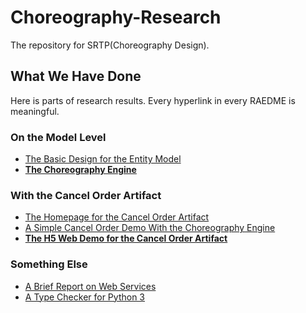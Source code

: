 # Choreography-Research
The repository for SRTP(Choreography Design).

## What We Have Done

Here is parts of research results. Every hyperlink in every RAEDME is meaningful.

### On the Model Level

- [The Basic Design for the Entity Model](Model/EntityModel.java)
- [**The Choreography Engine**](ChoreographyEngine)

### With the Cancel Order Artifact

- [The Homepage for the Cancel Order Artifact](Research/CancelOrder)
- [A Simple Cancel Order Demo With the Choreography Engine](ChoreographyEngine/test/cancel_order_demo)
- [**The H5 Web Demo for the Cancel Order Artifact**](WebDemo)

### Something Else

- [A Brief Report on Web Services](Research/Others/WebServices.md)
- [A Type Checker for Python 3](ChoreographyEngine/utils/type_checker.py)
